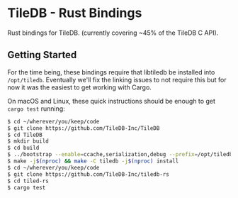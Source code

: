 TileDB - Rust Bindings
===

Rust bindings for TileDB. (currently covering ~45% of the TileDB C API).

Getting Started
---

For the time being, these bindings require that libtiledb be installed into
`/opt/tiledb`. Eventually we'll fix the linking issues to not require this
but for now it was the easiest to get working with Cargo.

On macOS and Linux, these quick instructions should be enough to get
`cargo test` running:

```sh
$ cd ~/wherever/you/keep/code
$ git clone https://github.com/TileDB-Inc/TileDB
$ cd TileDB
$ mkdir build
$ cd build
$ ../bootstrap --enable=ccache,serialization,debug --prefix=/opt/tiledb
$ make -j$(nproc) && make -C tiledb -j$(nproc) install
$ cd ~/wherever/you/keep/code
$ git clone https://github.com/TileDB-Inc/tiledb-rs
$ cd tiled-rs
$ cargo test
```
